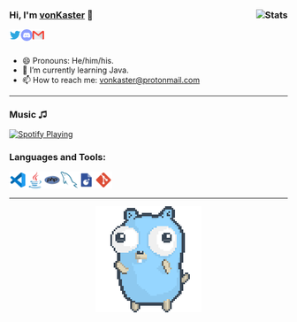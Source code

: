 ### Hi, I'm [vonKaster](https://vonkaster.live) 👋 <img src="https://metrics.lecoq.io/vonKaster?template=classic&languages=1&activity=1" alt="Stats" align="right">

<a href="https://twitter.com/_vonKaster">
<img align="left" alt="Twitter" width="21px" src="https://raw.githubusercontent.com/Frank0h/Frank0h/master/icons/twitter.svg" /></a>

<a href="https://discordapp.com/users/346056678543851521">
<img align="left" alt="Discord" width="21px" src="https://raw.githubusercontent.com/Frank0h/Frank0h/master/icons/discord-round.svg" /></a>

<a href="https://mail.google.com/#inbox?compose=GTvVlcSMM8ECLaq9zC4xgck6QUJACuAxDkZyouDAnpmVm7vmJVN43LDLF1oxhxCN1pdcMKw3PZzdB">
<img align="left" alt="Email" width="21px" src="https://raw.githubusercontent.com/Frank0h/Frank0h/master/icons/gmail.svg"/></a>

<br />
<br />

- 😄 Pronouns: He/him/his.
- 🌱 I’m currently learning Java.
- 📫 How to reach me: vonkaster@protonmail.com

---
### Music ♫ 

[<img src="https://now-playing-two.vercel.app/api/spotify-playing" alt="Spotify Playing" width="350" />](https://open.spotify.com/user/5co7vzv8feodu7lvqqap3c8qd)

### Languages and Tools:

<img align="left" alt="VSC" width="31px" src="icons/vsc.png"/>
<img align="left" alt="Java" width="31px" src="icons/java.svg"/>
<img align="left" alt="PHP" width="31px" src="icons/php.png"/>
<img align="left" alt="MySQL" width="31px" src="icons/mysql.png"/>
<img align="left" alt="LUA" width="31px" src="icons/lua.png"/>
<img align="left" alt="git" width="31px" src="icons/git.png"/>
<br />
<br />

---
<p align="center">
  <img src="icons/dance.gif" alt="Dance" />
</p>